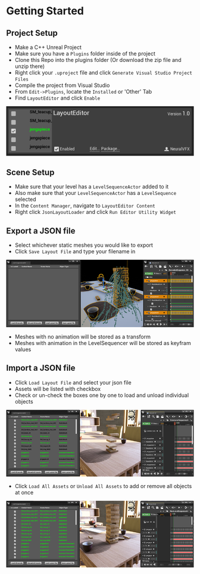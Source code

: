 
# Getting Started
## Project Setup

- Make a C++ Unreal Project 
- Make sure you have a `Plugins` folder inside of the project
- Clone this Repo into the plugins folder (Or download the zip file and unzip there)
- Right click your `.uproject` file and click `Generate Visual Studio Project Files`
- Compile the project from Visual Studio
- From `Edit->Plugins`, locate the `Installed` or 'Other' Tab
- Find  `LayoutEditor` and click `Enable`

![](Images/plugin_a.png)
## Scene Setup

- Make sure that your level has a `LevelSequenceActor` added to it
- Also make sure that your `LevelSequenceActor` has a `LevelSequence` selected
- In the `Content Manager`, navigate to `LayoutEditor Content`
- Right click `JsonLayoutLoader` and click `Run Editor Utility Widget`


## Export a JSON file

- Select whichever static meshes you would like to export
- Click `Save Layout File` and type your filename in

![](Images/save.png)

- Meshes with no animation will be stored as a transform
- Meshes with animation in the LevelSequencer will be stored as keyfram values

## Import a JSON file

- Click `Load Layout File` and select your json file
- Assets will be listed with checkbox
- Check or un-check the boxes one by one to load and unload individual objects

![](Images/half_loaded.png)

- Click `Load All Assets` or `Unload All Assets` to add or remove all objects at once

![](Images/loaded.png)



